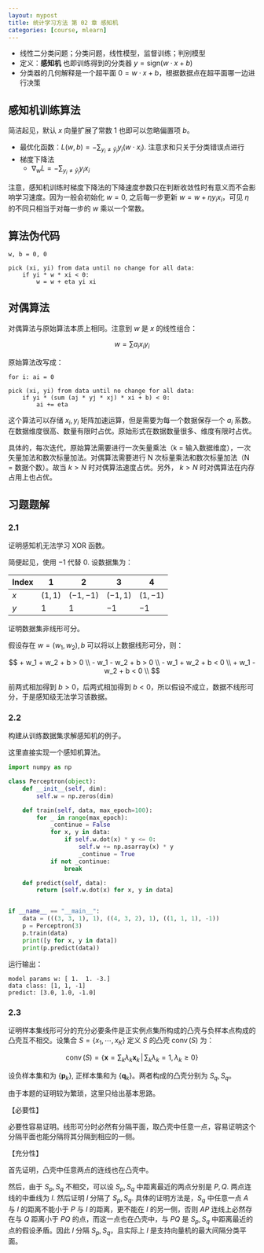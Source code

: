 ```yaml
---
layout: mypost
title: 统计学习方法 第 02 章 感知机
categories: [course, mlearn]
---
```


- 线性二分类问题；分类问题，线性模型，监督训练；判别模型
- 定义：**感知机** 也即训练得到的分类器 $y = \mathrm{sign}(w\cdot x+b)$
- 分类器的几何解释是一个超平面 $0 = w \cdot x + b$，根据数据点在超平面哪一边进行决策

## 感知机训练算法

简洁起见，默认 $x$ 向量扩展了常数 $1$ 也即可以忽略偏置项 $b$。

- 最优化函数：$L(w,b) = - \sum_{y_i \neq \hat y_i}  y_i(w \cdot x_i)$. 注意求和只关于分类错误点进行
- 梯度下降法
    - $\nabla_w L = -\sum_{y_i \neq \hat y_i} y_i x_i$

注意，感知机训练时梯度下降法的下降速度参数只在判断收敛性时有意义而不会影响学习速度。因为一般会初始化 $w = 0$, 之后每一步更新 $w = w + \eta y_i x_i$，可见 $\eta$ 的不同只相当于对每一步的 $w$ 乘以一个常数。

## 算法伪代码

```text
w, b = 0, 0

pick (xi, yi) from data until no change for all data:
    if yi * w * xi < 0:
        w = w + eta yi xi
```

## 对偶算法

对偶算法与原始算法本质上相同。注意到 $w$ 是 $x$ 的线性组合：

$$ w = \sum a_i x_i y_i $$

原始算法改写成：

```text
for i: ai = 0

pick (xi, yi) from data until no change for all data:
    if yi * (sum (aj * yj * xj) * xi + b) < 0:
        ai += eta
```

这个算法可以存储 $x_i, y_i$ 矩阵加速运算，但是需要为每一个数据保存一个 $a_i$ 系数。在数据维度很高、数量有限时占优。原始形式在数据数量很多、维度有限时占优。

具体的，每次迭代，原始算法需要进行一次矢量乘法（k = 输入数据维度），一次矢量加法和数次标量加法。对偶算法需要进行 N 次标量乘法和数次标量加法（N = 数据个数）。故当 $k > N$ 时对偶算法速度占优。另外， $k > N$ 时对偶算法在内存占用上也占优。

## 习题题解

### 2.1

证明感知机无法学习 XOR 函数。

简便起见，使用 $-1$ 代替 $0$. 设数据集为：


| Index | 1 | 2 | 3 | 4 |
| --- | --- | --- | --- | --- |
| $x$ | $(1,1)$ | $(-1,-1)$ | $(-1,1)$ | $(1,-1)$ |
| $y$ | $1$ | $1$ | $-1$ | $-1$ |

证明数据集非线形可分。

假设存在 $w = (w_1, w_2), b$ 可以将以上数据线形可分，则：

$$
    + w_1 + w_2 + b > 0 \\
    - w_1 - w_2 + b > 0 \\
    - w_1 + w_2 + b < 0 \\
    + w_1 - w_2 + b < 0 \\
$$

前两式相加得到 $b > 0$，后两式相加得到 $b < 0$，所以假设不成立，数据不线形可分，于是感知级无法学习该数据。

### 2.2

构建从训练数据集求解感知机的例子。

这里直接实现一个感知机算法。

```python
import numpy as np

class Perceptron(object):
    def __init__(self, dim):
        self.w = np.zeros(dim)

    def train(self, data, max_epoch=100):
        for _ in range(max_epoch):
            _continue = False
            for x, y in data:
                if self.w.dot(x) * y <= 0:
                    self.w += np.asarray(x) * y
                    _continue = True
            if not _continue:
                break

    def predict(self, data):
        return [self.w.dot(x) for x, y in data]


if __name__ == "__main__":
    data = (((3, 3, 1), 1), ((4, 3, 2), 1), ((1, 1, 1), -1))
    p = Perceptron(3)
    p.train(data)
    print([y for x, y in data])
    print(p.predict(data))
```

运行输出：

```text
model params w: [ 1.  1. -3.]
data class: [1, 1, -1]
predict: [3.0, 1.0, -1.0]
```

### 2.3

证明样本集线形可分的充分必要条件是正实例点集所构成的凸壳与负样本点构成的凸壳互不相交。设集合 $S = \{x_1,\cdots,x_K\}$ 定义 $S$ 的凸壳 $\operatorname{conv}(S)$ 为：

$$
\newcommand{\cs}{\operatorname{conv}(S)}
\cs = \left\{ \mathbf x = \sum_k \lambda_k \mathbf x_k \,\right|\left.\, \sum_k \lambda_k=1, \lambda_k \geq 0 \right\}
$$

设负样本集和为 $\{\mathbf p_k\}$, 正样本集和为 $\{\mathbf q_k\}$。两者构成的凸壳分别为 $S_q, S_q$。

由于本题的证明较为繁琐，这里只给出基本思路。

【必要性】

必要性容易证明。线形可分时必然有分隔平面，取凸壳中任意一点，容易证明这个分隔平面也能分隔将其分隔到相应的一侧。

【充分性】

首先证明，凸壳中任意两点的连线也在凸壳中。

然后，由于 $S_p, S_q$ 不相交，可以设 $S_p,S_q$ 中距离最近的两点分别是 $P, Q$. 两点连线的中垂线为 $l$. 然后证明 $l$ 分隔了 $S_p, S_q$. 具体的证明方法是，$S_q$ 中任意一点 $A$ 与 $l$ 的距离不能小于 $P$ 与 $l$ 的距离，更不能在 $l$ 的另一侧，否则 $AP$ 连线上必然存在与 $Q$ 距离小于 $PQ$ 的点，而这一点也在凸壳中，与 $PQ$ 是 $S_p, S_q$ 中距离最近的点的假设矛盾。因此 $l$ 分隔 $S_p,S_q$，且实际上 $l$ 是支持向量机的最大间隔分类平面。

